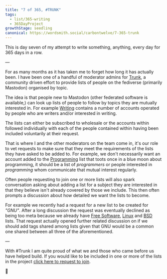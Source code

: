 ```yaml
---
title: "7 of 365, #TRUNK"
tags: 
  - list/365-writing
  - 365DayProject
growthStage: seedling
canonical: https://wordsmith.social/carbontwelve/7-365-trunk
---
```


This is day seven of my attempt to write something, anything, every day for 365 days in a row.

—

For as many months as it has taken me to forget how long it has actually been. I have been one of a handful of moderator admins for [Trunk](https://communitywiki.org/trunk), a community driven effort to provide lists of people on the fediverse (primarily Mastodon) organised by topic.

The idea is that people new to Mastodon (other federated software is available,) can look up lists of people to follow by topics they are mutually interested in. For example [Writing](https://communitywiki.org/trunk/grab/Writing) contains a number of accounts operated by people who are writers and/or interested in writing.

The lists can either be subscribed to wholesale or the accounts within followed individually with each of the people contained within having been included voluntarily at their request.

That is where I and the other moderators on the team come in, it's our role to vet requests to make sure that they meet the requirements of the lists they have asked to be added to. For example, we don't necessarily want an account added to the [Programming](https://communitywiki.org/trunk/grab/Programming) list that toots once in a blue moon about programming, it should be a list of _programmers_ or people interested in _programming_ whom communicate that mutual interest regularly.

Often people requesting to join one or more lists will also spark conversation asking about adding a list for a subject they are interested in that they believe isn't already covered by those we include. This then often prompts a discussion about how detailed we want the lists to become.

For example we recently had a request for a new list to be created for _"GNU"_. After a long discussion the request was eventually declined as being too meta because we already have [Free Software](https://communitywiki.org/trunk/grab/Free%20Software), [Linux](https://communitywiki.org/trunk/grab/Linux) and [BSD](https://communitywiki.org/trunk/grab/BSD) lists. That request actually opened further related discussion on if we should add tags shared among lists given that GNU would be a common one shared between all three of the aforementioned.

—

With #Trunk I am quite proud of what we and those who came before us have helped build. If you would like to be included in one or more of the lists in the project [click here to request to join](https://communitywiki.org/trunk/request).

🌻
